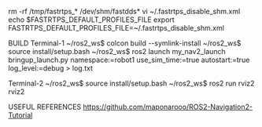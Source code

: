 rm -rf /tmp/fastrtps_* /dev/shm/fastdds*
vi ~/.fastrtps_disable_shm.xml
echo $FASTRTPS_DEFAULT_PROFILES_FILE
export FASTRTPS_DEFAULT_PROFILES_FILE=~/.fastrtps_disable_shm.xml

BUILD
Terminal-1
~/ros2_ws$ colcon build --symlink-install
~/ros2_ws$ source install/setup.bash
~/ros2_ws$ ros2 launch my_nav2_launch bringup_launch.py  namespace:=robot1   use_sim_time:=true   autostart:=true   log_level:=debug > log.txt

Terminal-2
~/ros2_ws$ source install/setup.bash
~/ros2_ws$ ros2 run rviz2 rviz2

USEFUL REFERENCES
https://github.com/maponarooo/ROS2-Navigation2-Tutorial